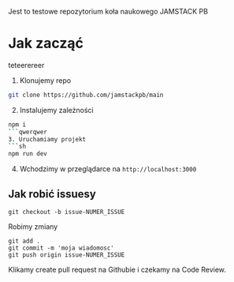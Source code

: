 Jest to testowe repozytorium koła naukowego JAMSTACK PB

# Jak zacząć
teteerereer
1. Klonujemy repo
```sh
git clone https://github.com/jamstackpb/main
```
2. Instalujemy zależności
```sh
npm i
```qwerqwer
3. Uruchamiamy projekt
```sh
npm run dev
```
4. Wchodzimy w przeglądarce na `http://localhost:3000`
## Jak robić issuesy

```
git checkout -b issue-NUMER_ISSUE
```

Robimy zmiany

```
git add .
git commit -m 'moja wiadomosc'
git push origin issue-NUMER_ISSUE
```

Klikamy create pull request na Githubie i czekamy na Code Review.
